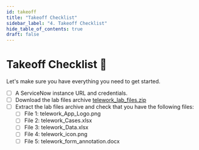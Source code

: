 ```yaml
---
id: takeoff
title: "Takeoff Checklist"
sidebar_label: "4. Takeoff Checklist" 
hide_table_of_contents: true
draft: false
---
```


# Takeoff Checklist 🚀

Let's make sure you have everything you need to get started.

- [ ] A ServiceNow instance URL and credentials.
- [ ] Download the lab files archive [telework_lab_files.zip](../lab_files/telework_lab_files.zip)
- [ ] Extract the lab files archive and check that you have the following files:
   - [ ] File 1: telework_App_Logo.png
   - [ ] File 2: telework_Cases.xlsx
   - [ ] File 3: telework_Data.xlsx
   - [ ] File 4: telework_icon.png
   - [ ] File 5: telework_form_annotation.docx
